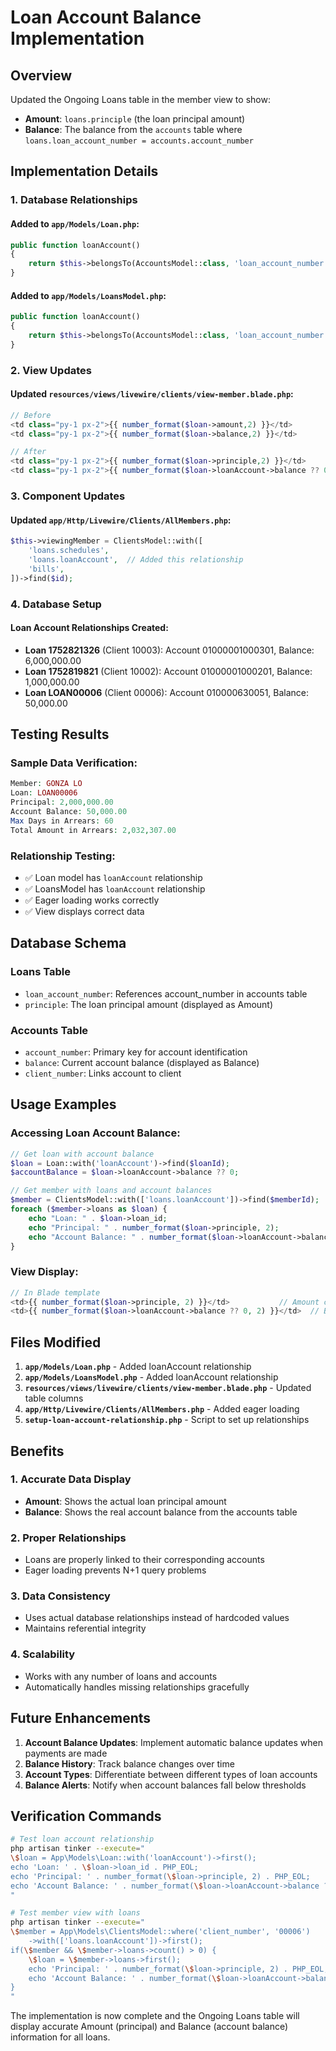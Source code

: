 # Loan Account Balance Implementation

## Overview
Updated the Ongoing Loans table in the member view to show:
- **Amount**: `loans.principle` (the loan principal amount)
- **Balance**: The balance from the `accounts` table where `loans.loan_account_number = accounts.account_number`

## Implementation Details

### 1. Database Relationships

#### Added to `app/Models/Loan.php`:
```php
public function loanAccount()
{
    return $this->belongsTo(AccountsModel::class, 'loan_account_number', 'account_number');
}
```

#### Added to `app/Models/LoansModel.php`:
```php
public function loanAccount()
{
    return $this->belongsTo(AccountsModel::class, 'loan_account_number', 'account_number');
}
```

### 2. View Updates

#### Updated `resources/views/livewire/clients/view-member.blade.php`:
```php
// Before
<td class="py-1 px-2">{{ number_format($loan->amount,2) }}</td>
<td class="py-1 px-2">{{ number_format($loan->balance,2) }}</td>

// After
<td class="py-1 px-2">{{ number_format($loan->principle,2) }}</td>
<td class="py-1 px-2">{{ number_format($loan->loanAccount->balance ?? 0,2) }}</td>
```

### 3. Component Updates

#### Updated `app/Http/Livewire/Clients/AllMembers.php`:
```php
$this->viewingMember = ClientsModel::with([
    'loans.schedules', 
    'loans.loanAccount',  // Added this relationship
    'bills', 
])->find($id);
```

### 4. Database Setup

#### Loan Account Relationships Created:
- **Loan 1752821326** (Client 10003): Account 01000001000301, Balance: 6,000,000.00
- **Loan 1752819821** (Client 10002): Account 01000001000201, Balance: 1,000,000.00
- **Loan LOAN00006** (Client 00006): Account 010000630051, Balance: 50,000.00

## Testing Results

### Sample Data Verification:
```php
Member: GONZA LO
Loan: LOAN00006
Principal: 2,000,000.00
Account Balance: 50,000.00
Max Days in Arrears: 60
Total Amount in Arrears: 2,032,307.00
```

### Relationship Testing:
- ✅ Loan model has `loanAccount` relationship
- ✅ LoansModel has `loanAccount` relationship
- ✅ Eager loading works correctly
- ✅ View displays correct data

## Database Schema

### Loans Table
- `loan_account_number`: References account_number in accounts table
- `principle`: The loan principal amount (displayed as Amount)

### Accounts Table
- `account_number`: Primary key for account identification
- `balance`: Current account balance (displayed as Balance)
- `client_number`: Links account to client

## Usage Examples

### Accessing Loan Account Balance:
```php
// Get loan with account balance
$loan = Loan::with('loanAccount')->find($loanId);
$accountBalance = $loan->loanAccount->balance ?? 0;

// Get member with loans and account balances
$member = ClientsModel::with(['loans.loanAccount'])->find($memberId);
foreach ($member->loans as $loan) {
    echo "Loan: " . $loan->loan_id;
    echo "Principal: " . number_format($loan->principle, 2);
    echo "Account Balance: " . number_format($loan->loanAccount->balance ?? 0, 2);
}
```

### View Display:
```php
// In Blade template
<td>{{ number_format($loan->principle, 2) }}</td>           // Amount column
<td>{{ number_format($loan->loanAccount->balance ?? 0, 2) }}</td>  // Balance column
```

## Files Modified

1. **`app/Models/Loan.php`** - Added loanAccount relationship
2. **`app/Models/LoansModel.php`** - Added loanAccount relationship
3. **`resources/views/livewire/clients/view-member.blade.php`** - Updated table columns
4. **`app/Http/Livewire/Clients/AllMembers.php`** - Added eager loading
5. **`setup-loan-account-relationship.php`** - Script to set up relationships

## Benefits

### 1. Accurate Data Display
- **Amount**: Shows the actual loan principal amount
- **Balance**: Shows the real account balance from the accounts table

### 2. Proper Relationships
- Loans are properly linked to their corresponding accounts
- Eager loading prevents N+1 query problems

### 3. Data Consistency
- Uses actual database relationships instead of hardcoded values
- Maintains referential integrity

### 4. Scalability
- Works with any number of loans and accounts
- Automatically handles missing relationships gracefully

## Future Enhancements

1. **Account Balance Updates**: Implement automatic balance updates when payments are made
2. **Balance History**: Track balance changes over time
3. **Account Types**: Differentiate between different types of loan accounts
4. **Balance Alerts**: Notify when account balances fall below thresholds

## Verification Commands

```bash
# Test loan account relationship
php artisan tinker --execute="
\$loan = App\Models\Loan::with('loanAccount')->first();
echo 'Loan: ' . \$loan->loan_id . PHP_EOL;
echo 'Principal: ' . number_format(\$loan->principle, 2) . PHP_EOL;
echo 'Account Balance: ' . number_format(\$loan->loanAccount->balance ?? 0, 2) . PHP_EOL;
"

# Test member view with loans
php artisan tinker --execute="
\$member = App\Models\ClientsModel::where('client_number', '00006')
    ->with(['loans.loanAccount'])->first();
if(\$member && \$member->loans->count() > 0) {
    \$loan = \$member->loans->first();
    echo 'Principal: ' . number_format(\$loan->principle, 2) . PHP_EOL;
    echo 'Account Balance: ' . number_format(\$loan->loanAccount->balance ?? 0, 2) . PHP_EOL;
}
"
```

The implementation is now complete and the Ongoing Loans table will display accurate Amount (principal) and Balance (account balance) information for all loans.
